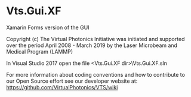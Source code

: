 # Vts.Gui.XF
Xamarin Forms version of the GUI

Copyright (c) The Virtual Photonics Initiative was initiated and supported over the period April 2008 - March 2019 by the 
Laser Microbeam and Medical Program (LAMMP)

In Visual Studio 2017 open the file <Vts.Gui.XF dir>\Vts.Gui.XF.sln

For more information about coding conventions and how to contribute to our Open Source effort see our developer website at:
https://github.com/VirtualPhotonics/VTS/wiki

